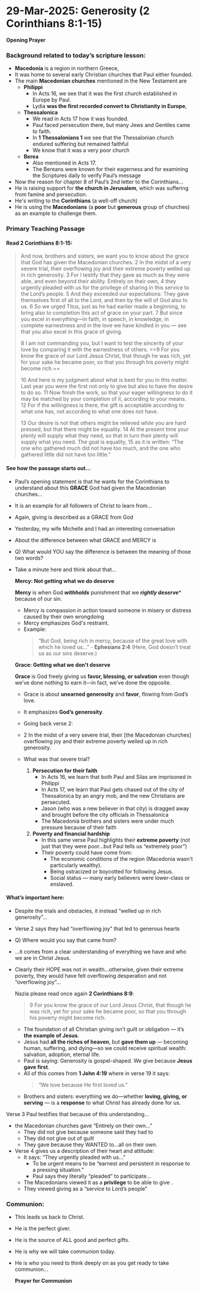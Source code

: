 
# 29-Mar-2025: Generosity (2 Corinthians 8:1-15)

**Opening Prayer**

### Background related to today’s scripture lesson:

- **Macedonia** is a region in northern Greece, 
- It was home to several early Christian churches that Paul either founded. 
- The main **Macedonian churches** mentioned in the New Testament are
  - **Philippi**
    - In Acts 16, we see that it was the first church established in Europe by Paul.
    - Lydia **was the first recorded convert to Christianity in Europe**, 
  - **Thessalonica**   
    - We read in Acts 17 how it was founded.
    - Paul faced persecution there, but many Jews and Gentiles came to faith.
    - In **1 Thessalonians 1** we see that the Thessalonian church endured suffering but remained faithful
    - We know that it was a very poor church
  - **Berea**
    - Also mentioned in Acts 17.
    - The Bereans were known for their eagerness and for examining the Scriptures daily to verify Paul’s message
- Now the reason for chapter 8 of Paul’s 2nd letter to the Corinthians…
- He is raising support for **the church in Jerusalem**, which was suffering from famine and persecution. 
- He's writing to the **Corinthians** (a well-off church) 
- He is using the **Macedonians** (a **poor** but **generous** group of churches) as an example to challenge them.

### Primary Teaching Passage

#### Read 2 Corinthians 8:1-15:

> And now, brothers and sisters, we want you to know about the grace that God has given the Macedonian churches. 2 In the midst of a very severe trial, their overflowing joy and their extreme poverty welled up in rich generosity. 3 For I testify that they gave as much as they were able, and even beyond their ability. Entirely on their own, 4 they urgently pleaded with us for the privilege of sharing in this service to the Lord’s people. 5 And they exceeded our expectations: They gave themselves first of all to the Lord, and then by the will of God also to us. 6 So we urged Titus, just as he had earlier made a beginning, to bring also to completion this act of grace on your part. 7 But since you excel in everything—in faith, in speech, in knowledge, in complete earnestness and in the love we have kindled in you — see that you also excel in this grace of giving.
>
> 8 I am not commanding you, but I want to test the sincerity of your love by comparing it with the earnestness of others. ==9 For you know the grace of our Lord Jesus Christ, that though he was rich, yet for your sake he became poor, so that you through his poverty might become rich.==
>
> 10 And here is my judgment about what is best for you in this matter. Last year you were the first not only to give but also to have the desire to do so. 11 Now finish the work, so that your eager willingness to do it may be matched by your completion of it, according to your means. 12 For if the willingness is there, the gift is acceptable according to what one has, not according to what one does not have.
>
> 13 Our desire is not that others might be relieved while you are hard pressed, but that there might be equality. 14 At the present time your plenty will supply what they need, so that in turn their plenty will supply what you need. The goal is equality, 15 as it is written: “The one who gathered much did not have too much, and the one who gathered little did not have too little.”

#### See how the passage starts out… 

- Paul’s opening statement is that he wants for the Corinthians to understand about this **GRACE** God had given the Macedonian churches…
- It is an example for all followers of Christ to learn from...
- Again, giving is described as a GRACE from God
- Yesterday, my wife Michelle and I had an interesting conversation
- About the difference between what GRACE and MERCY is
- Q) What would YOU say the difference is between the meaning of those two words?  
- Take a minute here and think about that…
  
  **Mercy: Not getting what we do deserve**

  **Mercy** is when God ***withholds*** punishment that we ***rightly deserve**** because of our sin.

  - Mercy is compassion in action toward someone in misery or distress caused by their own wrongdoing
  - Mercy emphasizes God's restraint.
  - Example: 
    > “But God, being rich in mercy, because of the great love with which he loved us…”  - **Ephesians 2:4**  (Here, God doesn’t treat us as our sins deserve.)

  **Grace: Getting what we don’t deserve**

  **Grace** is God freely giving us ****favor, blessing, or salvation**** even though we’ve done nothing to earn it—in fact, we’ve done the opposite.

    - Grace is about **unearned generosity** and **favor**, flowing from God’s love.
    - It emphasizes **God’s generosity**.


  - Going back verse 2:
   - 2 In the midst of a very severe trial, their [the Macedonian churches] overflowing joy and their extreme poverty welled up in rich generosity.
   - What was that severe trial?  
      1. **Persecution for their faith**
         - In Acts 16, we learn that both Paul and Silas are imprisoned in Philippi
         - In Acts 17, we learn that Paul gets chased out of the city of Thessalonica by an angry mob, and the new Christians are persecuted. 
         - Jason (who was a new believer in that city) is dragged away and brought before the city officials in Thessalonica 
         - The Macedonia brothers and sisters were under much pressure because of their faith
      2. **Poverty and financial hardship**
         - In this same verse Paul highlights their **extreme poverty** (not just that they were poor…but Paul tells us “extremely poor”)
         - Their poverty could have come from:
           - The economic conditions of the region (Macedonia wasn't particularly wealthy).
           - Being ostracized or boycotted for following Jesus.
           - Social status — many early believers were lower-class or enslaved.

#### What’s important here:

- Despite the trials and obstacles, it instead “welled up in rich generosity”...
- Verse 2 says they had “overflowing joy” that led to generous hearts
- Q) Where would you say that came from?  
- …it comes from a clear understanding of everything we have and who we are in Christ Jesus.
- Clearly their HOPE was not in wealth…otherwise, given their extreme poverty, they would have felt overflowing desperation and not “overflowing joy”…

  Nazia please read once again **2 Corinthians 8:9**: 
  > 9 For you know the grace of our Lord Jesus Christ, that though he was rich, yet for your sake he became poor, so that you through his poverty might become rich.

  - The foundation of all Christian giving isn’t guilt or obligation — it’s **the example of Jesus**.
  - Jesus had **all the riches of heaven**, but **gave them up** — becoming human, suffering, and dying—so we could receive spiritual wealth: salvation, adoption, eternal life.
  - Paul is saying: Generosity is gospel-shaped. We give because **Jesus gave first**.
  - All of this comes from **1 John 4:19** where in verse 19 it says:   
    > “We love because He first loved us.”
  - Brothers and sisters: everything we do—whether **loving, giving, or serving** — is a **response** to what Christ has already done for us.


Verse 3 Paul testifies that because of this understanding…

- the Macedonian churches gave “Entirely on their own…”
  - They did not give because someone said they had to
  - They did not give out of guilt
   - They gave because they WANTED to…all on their own.
- Verse 4 gives us a description of their heart and attitude:
  - It says:  “They urgently pleaded with us…”
    - To be urgent means to be  “earnest and persistent in response to a pressing situation.”
    - Paul says they literally “pleaded” to participate…
  - The Macedonians viewed it as a **privilege** to be able to give .
  - They viewed giving as a “service to Lord’s people”


### Communion:
- This leads us back to Christ.  
- He is the perfect giver.  
- He is the source of ALL good and perfect gifts. 
- He is why we will take communion today. 
- He is who you need to think deeply on as you get ready to take communion…

  **Prayer for Communion**
